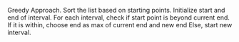 Greedy Approach.
Sort the list based on starting points.
Initialize start and end of interval.
For each interval, check if start point is beyond current end.
If it is within, choose end as max of current end and new end
Else, start new interval.
​